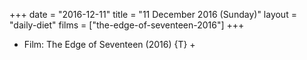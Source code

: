 +++
date = "2016-12-11"
title = "11 December 2016 (Sunday)"
layout = "daily-diet"
films = ["the-edge-of-seventeen-2016"]
+++


* Film: The Edge of Seventeen (2016) {T} +